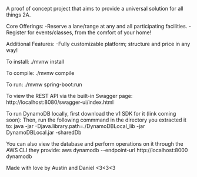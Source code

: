 A proof of concept project that aims to provide a universal solution for all things 2A.

Core Offerings:
-Reserve a lane/range at any and all participating facilities.
-Register for events/classes, from the comfort of your home!

Additional Features:
-Fully customizable platform; structure and price in any way!


To install:
./mvnw install

To compile:
./mvnw compile

To run:
./mvnw spring-boot:run

To view the REST API via the built-in Swagger page:
http://localhost:8080/swagger-ui/index.html

To run DynamoDB locally, first download the v1 SDK for it (link coming soon):
Then, run the following commmand in the directory you extracted it to:
    java -jar -Djava.library.path=./DynamoDBLocal_lib -jar DynamoDBLocal.jar -sharedDb

 You can also view the database and perform operations on it through the AWS CLI they provide:
 aws dynamodb --endpoint-url http://localhost:8000 dynamodb


Made with love by Austin and Daniel <3<3<3
